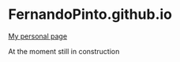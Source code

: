 FernandoPinto.github.io
=======================

[My personal page](https://fernandopinto.github.io/)

At the moment still in construction
